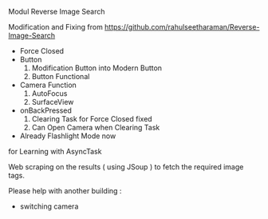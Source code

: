 Modul Reverse Image Search

Modification and Fixing from https://github.com/rahulseetharaman/Reverse-Image-Search

- Force Closed
- Button
	1. Modification Button into Modern Button
	2. Button Functional
- Camera Function
	1. AutoFocus
	2. SurfaceView
- onBackPressed
	1. Clearing Task for Force Closed fixed
	2. Can Open Camera when Clearing Task
- Already Flashlight Mode now


for Learning with AsyncTask

Web scraping on the results ( using JSoup ) to fetch the required image tags.

Please help with another building :
- switching camera